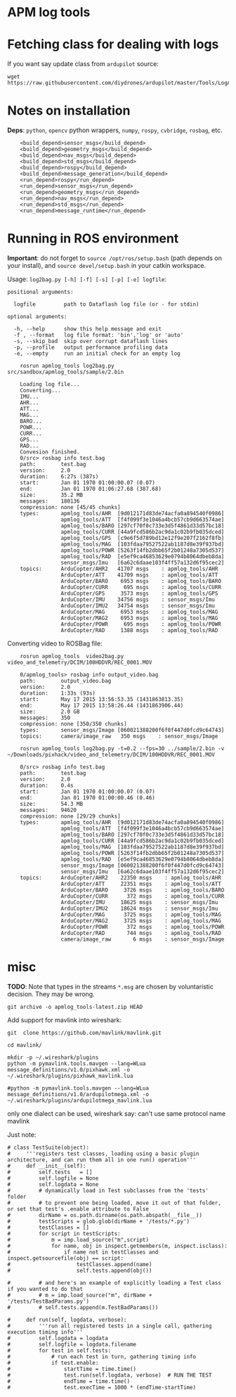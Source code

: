 # APM log tools


# Fetching class for dealing with logs 

If you want say update class from `ardupilot` source:

	wget https://raw.githubusercontent.com/diydrones/ardupilot/master/Tools/LogAnalyzer/DataflashLog.py


# Notes on installation

**Deps**: `python`, `opencv` python wrappers, `numpy`, `rospy`, `cvbridge`, `rosbag`, etc.

~~~{.xml}
	<build_depend>sensor_msgs</build_depend>
	<build_depend>geometry_msgs</build_depend>
	<build_depend>nav_msgs</build_depend>
	<build_depend>std_msgs</build_depend>
	<build_depend>rospy</build_depend>
	<build_depend>message_generation</build_depend>
	<run_depend>rospy</run_depend>
	<run_depend>sensor_msgs</run_depend>
	<run_depend>geometry_msgs</run_depend>
	<run_depend>nav_msgs</run_depend>
	<run_depend>std_msgs</run_depend>
	<run_depend>message_runtime</run_depend>
~~~

# Running in ROS environment

**Important**: do not forget to `source /opt/ros/setup.bash` (path depends on your install), and `source devel/setup.bash` in your catkin workspace. 


Usage: `log2bag.py [-h] [-f] [-s] [-p] [-e] logfile`:

~~~
positional arguments:

  logfile         path to Dataflash log file (or - for stdin)

optional arguments:

  -h, --help      show this help message and exit
  -f , --format   log file format: 'bin','log' or 'auto'
  -s, --skip_bad  skip over corrupt dataflash lines
  -p, --profile   output performance profiling data
  -e, --empty     run an initial check for an empty log
~~~

~~~{.bash}
	rosrun apmlog_tools log2bag.py src/sandbox/apmlog_tools/sample/2.bin

	Loading log file...
	Converting...
	IMU...
	AHR...
	ATT...
	MAG...
	BARO...
	POWR...
	CURR...
	GPS...
	RAD...
	Convesion finished.
	0/src> rosbag info test.bag 
	path:        test.bag
	version:     2.0
	duration:    6:27s (387s)
	start:       Jan 01 1970 01:00:00.07 (0.07)
	end:         Jan 01 1970 01:06:27.68 (387.68)
	size:        35.2 MB
	messages:    180136
	compression: none [45/45 chunks]
	types:       apmlog_tools/AHR  [9d012171d83de74acfa0a894540f0986]
	             apmlog_tools/ATT  [f4f099f3e1046a4bcb57cb9d663574ae]
	             apmlog_tools/BARO [297cf70f0c733e3d5f4861d33d57bc18]
	             apmlog_tools/CURR [44a9fcd586b2ac9da1c02b9fb035dced]
	             apmlog_tools/GPS  [c9e6f5d789bd12e12f9e207f2162f8fb]
	             apmlog_tools/MAG  [103fdaa79527522ab1187d8e39f937bd]
	             apmlog_tools/POWR [5263f14fb2dbb65f2b01248a7305d537]
	             apmlog_tools/RAD  [e5ef9ca46853629e0794b8064dbeb8da]
	             sensor_msgs/Imu   [6a62c6daae103f4ff57a132d6f95cec2]
	topics:      ArduCopter/AHR2   41707 msgs    : apmlog_tools/AHR 
	             ArduCopter/ATT    41709 msgs    : apmlog_tools/ATT 
	             ArduCopter/BARO    6953 msgs    : apmlog_tools/BARO
	             ArduCopter/CURR     695 msgs    : apmlog_tools/CURR
	             ArduCopter/GPS     3573 msgs    : apmlog_tools/GPS 
	             ArduCopter/IMU    34756 msgs    : sensor_msgs/Imu  
	             ArduCopter/IMU2   34754 msgs    : sensor_msgs/Imu  
	             ArduCopter/MAG     6953 msgs    : apmlog_tools/MAG 
	             ArduCopter/MAG2    6953 msgs    : apmlog_tools/MAG 
	             ArduCopter/POWR     695 msgs    : apmlog_tools/POWR
	             ArduCopter/RAD     1388 msgs    : apmlog_tools/RAD
~~~


Converting video to ROSBag file:

~~~{.bash}
	rosrun apmlog_tools  video2bag.py video_and_telemetry/DCIM/100HDDVR/REC_0001.MOV

	0/apmlog_tools> rosbag info output_video.bag 
	path:        output_video.bag
	version:     2.0
	duration:    1:33s (93s)
	start:       May 17 2015 13:56:53.35 (1431863813.35)
	end:         May 17 2015 13:58:26.44 (1431863906.44)
	size:        2.0 GB
	messages:    350
	compression: none [350/350 chunks]
	types:       sensor_msgs/Image [060021388200f6f0f447d0fcd9c64743]
	topics:      camera/image_raw   350 msgs    : sensor_msgs/Image
~~~

~~~
	rosrun apmlog_tools log2bag.py -t=0.2 --fps=30 ../sample/2.bin -v ~/Downloads/pixhack/video_and_telemetry/DCIM/100HDDVR/REC_0001.MOV
	
	0/src> rosbag info test.bag 
	path:        test.bag
	version:     2.0
	duration:    0.4s
	start:       Jan 01 1970 01:00:00.07 (0.07)
	end:         Jan 01 1970 01:00:00.46 (0.46)
	size:        54.3 MB
	messages:    94620
	compression: none [29/29 chunks]
	types:       apmlog_tools/AHR  [9d012171d83de74acfa0a894540f0986]
	             apmlog_tools/ATT  [f4f099f3e1046a4bcb57cb9d663574ae]
	             apmlog_tools/BARO [297cf70f0c733e3d5f4861d33d57bc18]
	             apmlog_tools/CURR [44a9fcd586b2ac9da1c02b9fb035dced]
	             apmlog_tools/MAG  [103fdaa79527522ab1187d8e39f937bd]
	             apmlog_tools/POWR [5263f14fb2dbb65f2b01248a7305d537]
	             apmlog_tools/RAD  [e5ef9ca46853629e0794b8064dbeb8da]
	             sensor_msgs/Image [060021388200f6f0f447d0fcd9c64743]
	             sensor_msgs/Imu   [6a62c6daae103f4ff57a132d6f95cec2]
	topics:      ArduCopter/AHR2    22350 msgs    : apmlog_tools/AHR 
	             ArduCopter/ATT     22351 msgs    : apmlog_tools/ATT 
	             ArduCopter/BARO     3726 msgs    : apmlog_tools/BARO
	             ArduCopter/CURR      372 msgs    : apmlog_tools/CURR
	             ArduCopter/IMU     18625 msgs    : sensor_msgs/Imu  
	             ArduCopter/IMU2    18624 msgs    : sensor_msgs/Imu  
	             ArduCopter/MAG      3725 msgs    : apmlog_tools/MAG 
	             ArduCopter/MAG2     3725 msgs    : apmlog_tools/MAG 
	             ArduCopter/POWR      372 msgs    : apmlog_tools/POWR
	             ArduCopter/RAD       744 msgs    : apmlog_tools/RAD 
	             camera/image_raw       6 msgs    : sensor_msgs/Image
~~~

# misc

**TODO**:  Note that types in the streams `*.msg` are chosen by voluntaristic decision. They may be wrong.


	git archive -o apmlog_tools-latest.zip HEAD


Add support for mavlink into wireshark:

	git  clone https://github.com/mavlink/mavlink.git

	cd mavlink/

	mkdir -p ~/.wireshark/plugins
	python -m pymavlink.tools.mavgen --lang=WLua message_definitions/v1.0/pixhawk.xml -o ~/.wireshark/plugins/pixhawk_mavlink.lua

	#python -m pymavlink.tools.mavgen --lang=WLua message_definitions/v1.0/ardupilotmega.xml -o ~/.wireshark/plugins/ardupilotmega_mavlink.lua

only one dialect can be used, wireshark say: can't use same protocol name mavlink

Just note:

	# class TestSuite(object):
	#     '''registers test classes, loading using a basic plugin architecture, and can run them all in one run() operation'''
	#     def __init__(self):
	#         self.tests   = []
	#         self.logfile = None
	#         self.logdata = None  
	#         # dynamically load in Test subclasses from the 'tests' folder
	#         # to prevent one being loaded, move it out of that folder, or set that test's .enable attribute to False
	#         dirName = os.path.dirname(os.path.abspath(__file__))
	#         testScripts = glob.glob(dirName + '/tests/*.py')
	#         testClasses = []
	#         for script in testScripts:
	#             m = imp.load_source("m",script)
	#             for name, obj in inspect.getmembers(m, inspect.isclass):
	#                 if name not in testClasses and inspect.getsourcefile(obj) == script:
	#                     testClasses.append(name)
	#                     self.tests.append(obj())

	#         # and here's an example of explicitly loading a Test class if you wanted to do that
	#         # m = imp.load_source("m", dirName + '/tests/TestBadParams.py')
	#         # self.tests.append(m.TestBadParams())

	#     def run(self, logdata, verbose):
	#         '''run all registered tests in a single call, gathering execution timing info'''
	#         self.logdata = logdata
	#         self.logfile = logdata.filename
	#         for test in self.tests:
	#             # run each test in turn, gathering timing info
	#             if test.enable:
	#                 startTime = time.time()
	#                 test.run(self.logdata, verbose)  # RUN THE TEST
	#                 endTime = time.time()
	#                 test.execTime = 1000 * (endTime-startTime)
